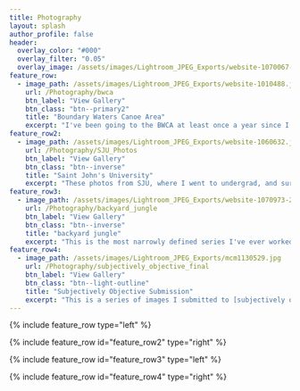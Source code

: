 ```yaml
---
title: Photography
layout: splash
author_profile: false
header:
  overlay_color: "#000"
  overlay_filter: "0.05"
  overlay_image: /assets/images/Lightroom_JPEG_Exports/website-1070067-2.jpg
feature_row:
  - image_path: /assets/images/Lightroom_JPEG_Exports/website-1010488.jpg
    url: /Photography/bwca
    btn_label: "View Gallery"
    btn_class: "btn--primary2"
    title: "Boundary Waters Canoe Area"
    excerpt: "I've been going to the BWCA at least once a year since I was 4. Since getting into photography, it has been one of my favorite places to take photographs. The photos here are from the last 5 years of trips with family and friends."
feature_row2:
  - image_path: /assets/images/Lightroom_JPEG_Exports/website-1060632.jpg
    url: /Photography/SJU_Photos
    btn_label: "View Gallery"
    btn_class: "btn--inverse"
    title: "Saint John's University"
    excerpt: "These photos from SJU, where I went to undergrad, and surrounding areas were taken during several trips back to campus after moving to California for grad school."
feature_row3:
  - image_path: /assets/images/Lightroom_JPEG_Exports/website-1070973-2.jpg
    url: /Photography/backyard_jungle
    btn_label: "View Gallery"
    btn_class: "btn--inverse"
    title: "backyard jungle"
    excerpt: "This is the most narrowly defined series I've ever worked on. Each photo here was taken with a Panasonic GX85 and a Cosmicar 22.5-90mm Television lens at 90mm and f1.5. The way this lens transforms views of everyday plants into exotic, even alien, landscapes gave rise to the name of the collection."
feature_row4:
  - image_path: /assets/images/Lightroom_JPEG_Exports/mcm1130529.jpg
    url: /Photography/subjectively_objective_final
    btn_label: "View Gallery"
    btn_class: "btn--light-outline"
    title: "Subjectively Objective Submission"
    excerpt: "This is a series of images I submitted to [subjectively objective](https://subjectivelyobjective.com/)'s Investigations in Infrastructure book/gallery project. I think they make for a small but cohesive collection in their own right."
---
```


{% include feature_row type="left" %}

{% include feature_row id="feature_row2" type="right" %}

{% include feature_row id="feature_row3" type="left" %}

{% include feature_row id="feature_row4" type="right" %}


